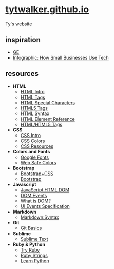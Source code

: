 # [tytwalker.github.io](https://tytwalker.github.io)
Ty's website

## inspiration

- [GE](www.ge.com)
- [Infographic: How Small Businesses Use Tech](http://awesome.good.is.s3.amazonaws.com/transparency/web/1312/plugging-in/index.html)


## resources

- **HTML**
	- [HTML Intro](https://developer.mozilla.org/en-US/docs/Web/Guide/HTML/Introduction)
	- [HTML Tags](http://4b93n32qwvjj3ddn5w3yhffoas6.wpengine.netdna-cdn.com/wp-content/uploads/2012/06/HTML-Cheatsheet-Skillcrush.pdf)
	- [HTML Special Characters](http://www.utexas.edu/learn/html/spchar.html)
	- [HTML5 Tags](http://4b93n32qwvjj3ddn5w3yhffoas6.wpengine.netdna-cdn.com/wp-content/uploads/2012/10/HTML5-Cheatsheet-Skillcrush.pdf)
	- [HTML Syntax](http://pbar.fnal.gov/htmlref.html#top)
	- [HTML Element Reference](http://www.w3schools.com/tags/default.asp)
	- [HTML/HTML5 Tags ](http://www.w3schools.com/tags/)
- **CSS**
	- [CSS Intro](https://developer.mozilla.org/en-US/docs/Web/Guide/CSS/Getting_started)
	- [CSS Colors](http://www.crockford.com/wrrrld/color.html)
	- [CSS Resources](http://skillcrush.com/skill-resource/more-css-resources-2016/)
- **Colors and Fonts**
	- [Google Fonts](https://www.google.com/fonts)
	- [Web Safe Colors](https://en.wikipedia.org/wiki/Web_colors)
- **Bootstrap**
	- [Bootstrap+CSS](http://getbootstrap.com/css/)
	- [Bootstrap](http://getbootstrap.com/getting-started/#download)
- **Javascript**
	- [JavaScript HTML DOM](http://www.w3schools.com/js/js_htmldom.asp)
	- [DOM Events](https://developer.mozilla.org/en-US/docs/Web/Events)
	- [What is DOM?](http://www.w3.org/TR/DOM-Level-2-Core/introduction.html)
	- [UI Events Specification](https://w3c.github.io/uievents/)
- **Markdown**
	- [Markdown:Syntax](https://daringfireball.net/projects/markdown/syntax)
- **Git**
	- [Git Basics](http://git-scm.com/book/en/v2/Getting-Started-Git-Basics)
- **Sublime**
	- [Sublime Text](https://www.sublimetext.com)
- **Ruby & Python**
	- [Try Ruby]( www.tryruby.org)
	- [Ruby Strings](http://ruby-doc.org/core-2.2.3/String.html)
	- [Learn Python](http://learnpythonthehardway.org/book/)
